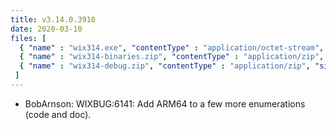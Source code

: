 ```yaml
---
title: v3.14.0.3910
date: 2020-03-10
files: [
  { "name" : "wix314.exe", "contentType" : "application/octet-stream", "size" : 30965496, "title" : "WiX v3.14 Toolset install.", "promoted" : true },
  { "name" : "wix314-binaries.zip", "contentType" : "application/zip", "size" : 38964659, "title" : "WiX v3.14 binaries for situations where install cannot be used.", "protected" : true },
  { "name" : "wix314-debug.zip", "contentType" : "application/zip", "size" : 71143290, "title" : "WiX v3.14 source and symbols for debugging purposes.", "protected" : true }
 ]
---
```


* BobArnson: WIXBUG:6141: Add ARM64 to a few more enumerations (code and doc).